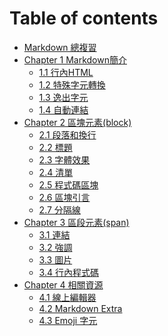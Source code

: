 # Table of contents

* [Markdown 總複習](README.md)
* [Chapter 1 Markdown簡介](<Chapter 1 Markdown簡介/README.md>)
  * [1.1 行內HTML](<Chapter 1 Markdown簡介/1.1 行內HTML.md>)
  * [1.2 特殊字元轉換](<Chapter 1 Markdown簡介/1.2 特殊字元轉換.md>)
  * [1.3 逸出字元](<Chapter 1 Markdown簡介/1.3 逸出字元.md>)
  * [1.4 自動連結](<Chapter 1 Markdown簡介/1.4 自動連結.md>)
* [Chapter 2 區塊元素(block)](<Chapter 2 區塊元素(block)/README.md>)
  * [2.1 段落和換行](<Chapter 2 區塊元素(block)/2.1 段落和換行.md>)
  * [2.2 標題](<Chapter 2 區塊元素(block)/2.2 標題.md>)
  * [2.3 字體效果](<Chapter 2 區塊元素(block)/2.3 字體效果.md>)
  * [2.4 清單](<Chapter 2 區塊元素(block)/2.4 清單.md>)
  * [2.5 程式碼區塊](<Chapter 2 區塊元素(block)/2.5 程式碼區塊.md>)
  * [2.6 區塊引言](<Chapter 2 區塊元素(block)/2.6 區塊引言.md>)
  * [2.7 分隔線](<Chapter 2 區塊元素(block)/2.7 分隔線.md>)
* [Chapter 3 區段元素(span)](<Chapter 3 區段元素(span)/README.md>)
  * [3.1 連結](<Chapter 3 區段元素(span)/3.1 連結.md>)
  * [3.2 強調](<Chapter 3 區段元素(span)/3.2 強調.md>)
  * [3.3 圖片](<Chapter 3 區段元素(span)/3.3 圖片.md>)
  * [3.4 行內程式碼](<Chapter 3 區段元素(span)/3.4 行內程式碼.md>)
* [Chapter 4 相關資源](<Chapter 4 相關資源/README.md>)
  * [4.1 線上編輯器](<Chapter 4 相關資源/4.1 線上編輯器.md>)
  * [4.2 Markdown Extra](<Chapter 4 相關資源/4.2 Markdown Extra.md>)
  * [4.3 Emoji 字元](<Chapter 4 相關資源/4.3 Emoji 字元.md>)
  